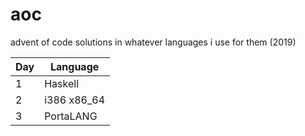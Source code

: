 # aoc
advent of code solutions in whatever languages i use for them (2019)


Day | Language
--- | --------
1 | Haskell
2 | i386 x86_64
3 | PortaLANG
